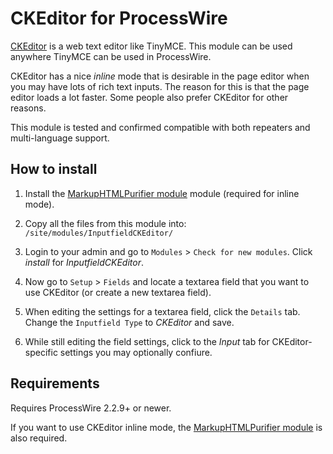 # CKEditor for ProcessWire

[CKEditor](http://ckeditor.com/) is a web text editor like TinyMCE. 
This module can be used anywhere TinyMCE can be used in ProcessWire. 

CKEditor has a nice *inline* mode that is desirable in the page editor 
when you may have lots of rich text inputs. The reason for this is 
that the page editor loads a lot faster. Some people also prefer 
CKEditor for other reasons. 

This module is tested and confirmed compatible with both repeaters and 
multi-language support. 

## How to install

1. Install the
   [MarkupHTMLPurifier module](https://github.com/ryancramerdesign/MarkupHTMLPurifier) 
   module (required for inline mode).

2. Copy all the files from this module into: 
  `/site/modules/InputfieldCKEditor/` 

3. Login to your admin and go to `Modules` > `Check for new modules`. 
   Click *install* for *InputfieldCKEditor*. 

4. Now go to `Setup` > `Fields` and locate a textarea field that you want 
   to use CKEditor (or create a new textarea field).

5. When editing the settings for a textarea field, click the `Details` tab. 
   Change the `Inputfield Type` to *CKEditor* and save.

6. While still editing the field settings, click to the *Input* tab for 
   CKEditor-specific settings you may optionally confiure. 

## Requirements

Requires ProcessWire 2.2.9+ or newer. 

If you want to use CKEditor inline mode, the
[MarkupHTMLPurifier module](https://github.com/ryancramerdesign/MarkupHTMLPurifier) 
is also required. 

